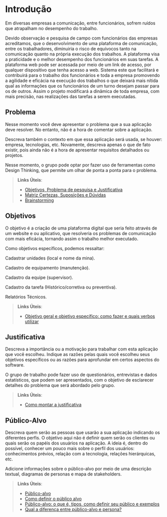 # Introdução

Em diversas empresas a comunicação, entre funcionários, sofrem ruídos que atrapalham no desempenho do trabalho. 

Devido observação e pesquisa de campo com funcionários das empresas acreditamos, que o desenvolvimento de uma plataforma de comunicação, entre os trabalhadores, diminuiria o risco de equívocos tanto na comunicação quanto na própria execução dos trabalhos. A plataforma visa a praticidade e o melhor desempenho dos funcionários em suas tarefas. A plataforma web pode ser acessada por meio de um link de acesso, por qualquer dispositivo que tenha acesso a web. Sistema este que facilitará e contribuirá para o trabalho dos funcionários e toda a empresa promovendo a agilidade e eficácia na execução dos trabalhos o que deixará mais nítida qual as informações que os funcionários de um turno desejam passar para os de outros. Assim o projeto modificará a dinâmica de toda empresa, com mais precisão, nas realizações das tarefas a serem executadas.  

## Problema
Nesse momento você deve apresentar o problema que a sua aplicação deve  resolver. No entanto, não é a hora de comentar sobre a aplicação.

Descreva também o contexto em que essa aplicação será usada, se  houver: empresa, tecnologias, etc. Novamente, descreva apenas o que de  fato existir, pois ainda não é a hora de apresentar requisitos  detalhados ou projetos.

Nesse momento, o grupo pode optar por fazer uso  de ferramentas como Design Thinking, que permite um olhar de ponta a ponta para o problema.

> **Links Úteis**:
> - [Objetivos, Problema de pesquisa e Justificativa](https://medium.com/@versioparole/objetivos-problema-de-pesquisa-e-justificativa-c98c8233b9c3)
> - [Matriz Certezas, Suposições e Dúvidas](https://medium.com/educa%C3%A7%C3%A3o-fora-da-caixa/matriz-certezas-suposi%C3%A7%C3%B5es-e-d%C3%BAvidas-fa2263633655)
> - [Brainstorming](https://www.euax.com.br/2018/09/brainstorming/)

## Objetivos

O objetivo é a criação de uma plataforma digital que seria feito através de um  website e ou aplicativo, que resolveria os problemas de comunicação com mais eficácia, tornando assim o trabalho melhor executado. 

 

Como objetivos específicos, podemos ressaltar: 

Cadastrar unidades (local e nome da mina). 

Cadastro de equipamento (manutenção). 

Cadastro da equipe (supervisor). 

Cadastro da tarefa (Histórico/corretiva ou preventiva). 

Relatórios Técnicos.  
 
> **Links Úteis**:
> - [Objetivo geral e objetivo específico: como fazer e quais verbos utilizar](https://blog.mettzer.com/diferenca-entre-objetivo-geral-e-objetivo-especifico/)

## Justificativa

Descreva a importância ou a motivação para trabalhar com esta aplicação que você escolheu. Indique as razões pelas quais você escolheu seus objetivos específicos ou as razões para aprofundar em certos aspectos do software.

O grupo de trabalho pode fazer uso de questionários, entrevistas e dados estatísticos, que podem ser apresentados, com o objetivo de esclarecer detalhes do problema que será abordado pelo grupo.

> **Links Úteis**:
> - [Como montar a justificativa](https://guiadamonografia.com.br/como-montar-justificativa-do-tcc/)

## Público-Alvo

Descreva quem serão as pessoas que usarão a sua aplicação indicando os diferentes perfis. O objetivo aqui não é definir quem serão os clientes ou quais serão os papéis dos usuários na aplicação. A ideia é, dentro do possível, conhecer um pouco mais sobre o perfil dos usuários: conhecimentos prévios, relação com a tecnologia, relações
hierárquicas, etc.

Adicione informações sobre o público-alvo por meio de uma descrição textual, diagramas de personas e mapa de stakeholders.

> **Links Úteis**:
> - [Público-alvo](https://blog.hotmart.com/pt-br/publico-alvo/)
> - [Como definir o público alvo](https://exame.com/pme/5-dicas-essenciais-para-definir-o-publico-alvo-do-seu-negocio/)
> - [Público-alvo: o que é, tipos, como definir seu público e exemplos](https://klickpages.com.br/blog/publico-alvo-o-que-e/)
> - [Qual a diferença entre público-alvo e persona?](https://rockcontent.com/blog/diferenca-publico-alvo-e-persona/)
